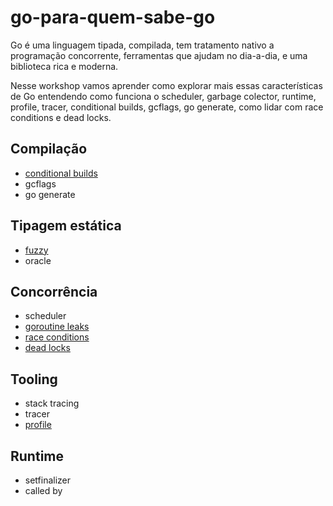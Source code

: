 # go-para-quem-sabe-go

Go é uma linguagem tipada, compilada, tem tratamento 
nativo a programação concorrente, ferramentas que ajudam
no dia-a-dia, e uma biblioteca rica e moderna.

Nesse workshop vamos aprender como explorar mais essas características de Go entendendo como funciona o scheduler, garbage colector, runtime, profile, tracer, conditional builds, gcflags, go generate, como lidar com race conditions e dead locks.

## Compilação

* [conditional builds](conditional.md)
* gcflags
* go generate

## Tipagem estática

* [fuzzy](fuzzy.md)
* oracle

## Concorrência

* scheduler
* [goroutine leaks](goroutine-leaks.md)
* [race conditions](race.md)
* [dead locks](deadlock.md)

## Tooling

* stack tracing
* tracer
* [profile](profile.md)

## Runtime 

* setfinalizer
* called by 